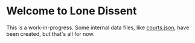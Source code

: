 Welcome to Lone Dissent
=======================

This is a work-in-progress.  Some internal data files, like [courts.json](data/courts.json), have been created, but that's all for now.
